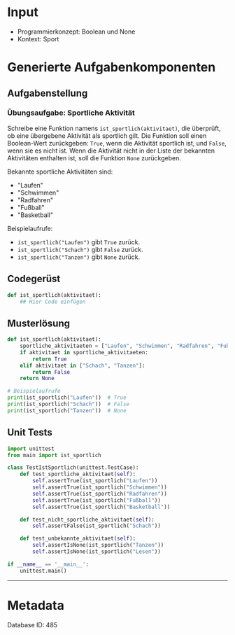 # Input
- Programmierkonzept: Boolean und None
- Kontext: Sport

# Generierte Aufgabenkomponenten
## Aufgabenstellung
### Übungsaufgabe: Sportliche Aktivität

Schreibe eine Funktion namens `ist_sportlich(aktivitaet)`, die überprüft, ob eine übergebene Aktivität als sportlich gilt. Die Funktion soll einen Boolean-Wert zurückgeben: `True`, wenn die Aktivität sportlich ist, und `False`, wenn sie es nicht ist. Wenn die Aktivität nicht in der Liste der bekannten Aktivitäten enthalten ist, soll die Funktion `None` zurückgeben.

Bekannte sportliche Aktivitäten sind:
- "Laufen"
- "Schwimmen"
- "Radfahren"
- "Fußball"
- "Basketball"

Beispielaufrufe:
- `ist_sportlich("Laufen")` gibt `True` zurück.
- `ist_sportlich("Schach")` gibt `False` zurück.
- `ist_sportlich("Tanzen")` gibt `None` zurück.

## Codegerüst
```python
def ist_sportlich(aktivitaet):
    ## Hier Code einfügen
```

## Musterlösung
```python
def ist_sportlich(aktivitaet):
    sportliche_aktivitaeten = ["Laufen", "Schwimmen", "Radfahren", "Fußball", "Basketball"]
    if aktivitaet in sportliche_aktivitaeten:
        return True
    elif aktivitaet in ["Schach", "Tanzen"]:
        return False
    return None

# Beispielaufrufe
print(ist_sportlich("Laufen"))  # True
print(ist_sportlich("Schach"))  # False
print(ist_sportlich("Tanzen"))  # None
```

## Unit Tests
```python
import unittest
from main import ist_sportlich

class TestIstSportlich(unittest.TestCase):
    def test_sportliche_aktivitaet(self):
        self.assertTrue(ist_sportlich("Laufen"))
        self.assertTrue(ist_sportlich("Schwimmen"))
        self.assertTrue(ist_sportlich("Radfahren"))
        self.assertTrue(ist_sportlich("Fußball"))
        self.assertTrue(ist_sportlich("Basketball"))

    def test_nicht_sportliche_aktivitaet(self):
        self.assertFalse(ist_sportlich("Schach"))

    def test_unbekannte_aktivitaet(self):
        self.assertIsNone(ist_sportlich("Tanzen"))
        self.assertIsNone(ist_sportlich("Lesen"))

if __name__ == '__main__':
    unittest.main()
```
___
# Metadata
Database ID: 485
